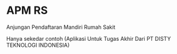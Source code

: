 # APM RS
Anjungan Pendaftaran Mandiri Rumah Sakit

Hanya sekedar contoh (Aplikasi Untuk Tugas Akhir Dari PT DISTY TEKNOLOGI INDONESIA)
